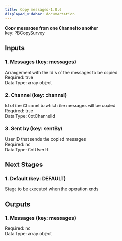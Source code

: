 ```yaml
---  
title: Copy messages-1.0.0  
displayed_sidebar: documentation  
---  
```

**Copy messages from one Channel to another**  
key: PBCopySurvey  
  
## Inputs  
### 1. Messages (key: messages)  
Arrangement with the Id's of the messages to be copied  
Required: true  
Data Type: array object  
### 2. Channel (key: channel)  
Id of the Channel to which the messages will be copied  
Required: true  
Data Type: CotChannelId   
### 3. Sent by (key: sentBy)  
User ID that sends the copied messages  
Required: no  
Data Type: CotUserId   
## Next Stages  
### 1. Default (key: DEFAULT)  
Stage to be executed when the operation ends  
## Outputs  
### 1. Messages (key: messages)  
  
Required: no  
Data Type: array object
